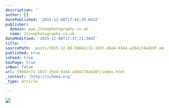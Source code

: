 ```yaml
---
description: ''
author: []
datePublished: '2015-12-08T17:42:29.041Z'
publisher:
  domain: www.2tonephotography.co.uk
  name: 2tonephotography.co.uk
dateModified: '2015-12-08T17:37:21.384Z'
title: ''
sourcePath: _posts/2015-12-08-59042c72-1037-45e4-9344-a3b4174a420f.md
published: true
inFeed: true
hasPage: true
inNav: false
url: 59042c72-1037-45e4-9344-a3b4174a420f/index.html
_context: 'http://schema.org'
_type: Article

---
```

![](http://static1.squarespace.com/static/53b50a94e4b0d06a988fc1d6/t/5640b4dae4b09d10c399ca37/1448809717770/?format=750w)
